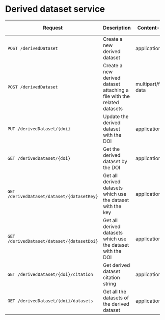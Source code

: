 # Derived dataset service


| Request                                    | Description                                                                        | Content-type         | Request Example                                          |
| ------------------------------------------ | -----------------------------------------------------------------------------------| ---------------------| -------------------------------------------------------- |
| `POST /derivedDataset`                     | Create a new derived dataset                                                       | application/json     | [Example](examples/createDerivedDataset.http)            |
| `POST /derivedDataset`                     | Create a new derived dataset attaching a file with the related datasets            | multipart/form-data  | [Example](examples/createDerivedDatasetWithFile.http)    |
| `PUT /derivedDataset/{doi}`                | Update the derived dataset with the DOI                                            | application/json     | [Example](examples/updateDerivedDataset.http)            |
| `GET /derivedDataset/{doi}`                | Get the derived dataset by the DOI                                                 | application/json     | [Example](examples/getDerivedDataset.http)               |
| `GET /derivedDataset/dataset/{datasetKey}` | Get all derived datasets which use the dataset with the key                        | application/json     | [Example](examples/getDerivedDatasetsByDatasetKey.http)  |
| `GET /derivedDataset/dataset/{datasetDoi}` | Get all derived datasets which use the dataset with the DOI                        | application/json     | [Example](examples/getDerivedDatasetsByDatasetDoi.http)  |
| `GET /derivedDataset/{doi}/citation`       | Get derived dataset citation string                                                | application/json     | [Example](examples/getDerivedDatasetCitation.http)       | 
| `GET /derivedDataset/{doi}/datasets`       | Get all the datasets of the derived dataset                                        | application/json     | [Example](examples/getDerivedDatasetUsedDatasets.http)   |

